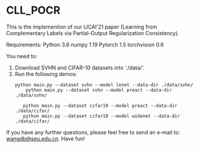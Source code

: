 # CLL_POCR

This is the implemention of our IJCAI'21 paper (Learning from Complementary Labels via Partial-Output Regularization Consistency).

Requirements:
Python 3.6
numpy 1.19
Pytorch 1.5
torchvision 0.6

You need to:
1. Download SVHN and CIFAR-10 datasets into './data/'.
2. Run the following demos:
	```
	python main.py --dataset svhn --model lenet --data-dir ./data/svhn/
        python main.py --dataset svhn --model preact --data-dir ./data/svhn/

       python main.py --dataset cifar10 --model preact --data-dir ./data/cifar/
       python main.py --dataset cifar10 --model widenet --data-dir ./data/cifar/
	```

If you have any further questions, please feel free to send an e-mail to: wangdb@seu.edu.cn. Have fun!
